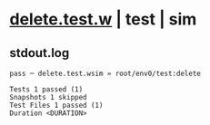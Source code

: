 # [delete.test.w](../../../../../../examples/tests/sdk_tests/bucket/delete.test.w) | test | sim

## stdout.log
```log
pass ─ delete.test.wsim » root/env0/test:delete

Tests 1 passed (1)
Snapshots 1 skipped
Test Files 1 passed (1)
Duration <DURATION>
```

